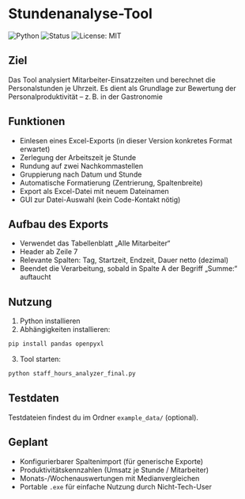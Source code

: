# Stundenanalyse-Tool

![Python](https://img.shields.io/badge/python-3.10%2B-blue)
![Status](https://img.shields.io/badge/status-POC-orange)
![License: MIT](https://img.shields.io/badge/License-MIT-green.svg)

## Ziel

Das Tool analysiert Mitarbeiter-Einsatzzeiten und berechnet die Personalstunden je Uhrzeit. Es dient als Grundlage zur Bewertung der Personalproduktivität – z. B. in der Gastronomie

## Funktionen

- Einlesen eines Excel-Exports (in dieser Version konkretes Format erwartet)
- Zerlegung der Arbeitszeit je Stunde
- Rundung auf zwei Nachkommastellen
- Gruppierung nach Datum und Stunde
- Automatische Formatierung (Zentrierung, Spaltenbreite)
- Export als Excel-Datei mit neuem Dateinamen
- GUI zur Datei-Auswahl (kein Code-Kontakt nötig)

## Aufbau des Exports

- Verwendet das Tabellenblatt „Alle Mitarbeiter“
- Header ab Zeile 7
- Relevante Spalten: Tag, Startzeit, Endzeit, Dauer netto (dezimal)
- Beendet die Verarbeitung, sobald in Spalte A der Begriff „Summe:“ auftaucht

## Nutzung

1. Python installieren
2. Abhängigkeiten installieren:

```bash
pip install pandas openpyxl
```

3. Tool starten:

```bash
python staff_hours_analyzer_final.py
```

## Testdaten

Testdateien findest du im Ordner `example_data/` (optional).

## Geplant

- Konfigurierbarer Spaltenimport (für generische Exporte)
- Produktivitätskennzahlen (Umsatz je Stunde / Mitarbeiter)
- Monats-/Wochenauswertungen mit Medianvergleichen
- Portable `.exe` für einfache Nutzung durch Nicht-Tech-User


